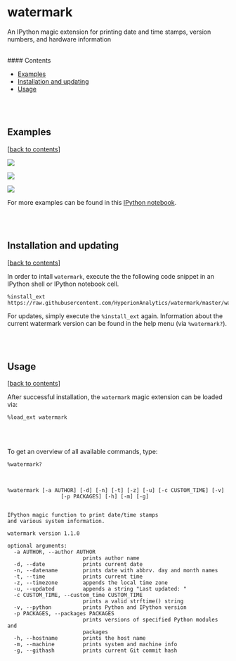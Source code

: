 watermark
=========

An IPython magic extension for printing date and time stamps, version numbers, and hardware information

<br>
#### Contents

- [Examples](#examples)
- [Installation and updating](#installation-and-updating)
- [Usage](#usage)


<br>
<br>

## Examples
[[back to contents](#contents)]

![](./images/ex1.png)

![](./images/ex2.png)

![](./images/ex3.png)

For more examples can be found in this [IPython notebook](http://nbviewer.ipython.org/github/rasbt/watermark/blob/master/docs/watermark.ipynb).

<br>
<br>

## Installation and updating
[[back to contents](#contents)]

In order to intall `watermark`, execute the the following code snippet in an IPython shell or IPython notebook cell.

	%install_ext https://raw.githubusercontent.com/HyperionAnalytics/watermark/master/watermark.py

For updates, simply execute the `%install_ext` again. Information about the current watermark version can be found in the help menu (via `%watermark?`).

<br>
<br>

## Usage
[[back to contents](#contents)]

After successful installation, the `watermark` magic extension can be loaded via:

	%load_ext watermark

<br>
<br>

To get an overview of all available commands, type:

	%watermark?

<br>



	%watermark [-a AUTHOR] [-d] [-n] [-t] [-z] [-u] [-c CUSTOM_TIME] [-v]
	                 [-p PACKAGES] [-h] [-m] [-g]


	IPython magic function to print date/time stamps
	and various system information.

	watermark version 1.1.0

	optional arguments:
	  -a AUTHOR, --author AUTHOR
	                        prints author name
	  -d, --date            prints current date
	  -n, --datename        prints date with abbrv. day and month names
	  -t, --time            prints current time
	  -z, --timezone        appends the local time zone
	  -u, --updated         appends a string "Last updated: "
	  -c CUSTOM_TIME, --custom_time CUSTOM_TIME
	                        prints a valid strftime() string
	  -v, --python          prints Python and IPython version
	  -p PACKAGES, --packages PACKAGES
	                        prints versions of specified Python modules and
	                        packages
	  -h, --hostname        prints the host name
	  -m, --machine         prints system and machine info
	  -g, --githash         prints current Git commit hash

